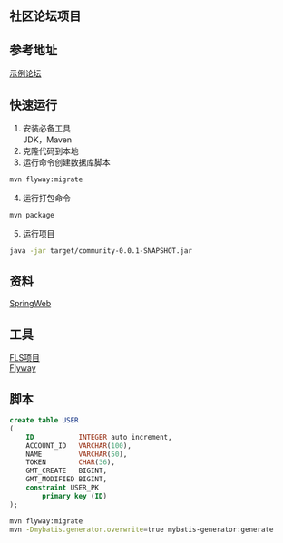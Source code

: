 ##  社区论坛项目
## 参考地址
[示例论坛](http://112.126.67.195)
## 快速运行
1. 安装必备工具  
JDK，Maven
2. 克隆代码到本地  
3. 运行命令创建数据库脚本
```sh
mvn flyway:migrate
```
4. 运行打包命令
```sh
mvn package
```
5. 运行项目  
```sh
java -jar target/community-0.0.1-SNAPSHOT.jar
```
## 资料
[SpringWeb](https://spring.io/guides/gs/serving-web-content/)

## 工具
[FLS项目](https://github.com/Flermise/community)  
[Flyway](https://flywaydb.org/)

## 脚本
```sql
create table USER
(
    ID           INTEGER auto_increment,
    ACCOUNT_ID   VARCHAR(100),
    NAME         VARCHAR(50),
    TOKEN        CHAR(36),
    GMT_CREATE   BIGINT,
    GMT_MODIFIED BIGINT,
    constraint USER_PK
        primary key (ID)
);
```

```bash
mvn flyway:migrate
mvn -Dmybatis.generator.overwrite=true mybatis-generator:generate
```
